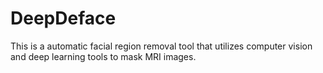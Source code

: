 # DeepDeface

This is a automatic facial region removal tool that utilizes computer vision and deep learning tools to mask MRI images.